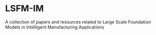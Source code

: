 # LSFM-IM
A collection of papers and resources related to Large Scale Foundation Models in Intelligent Manufacturing Applications
